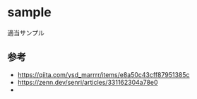 # sample

適当サンプル

## 参考

- https://qiita.com/ysd_marrrr/items/e8a50c43cff87951385c
- https://zenn.dev/senri/articles/331162304a78e0
-